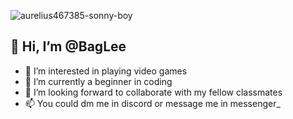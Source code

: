
![aurelius467385-sonny-boy](https://user-images.githubusercontent.com/98575856/160063796-64914555-c1ba-465a-9a08-79b6094f5854.gif)

## 👋 Hi, I’m @BagLee
- 👀 I’m interested in playing video games
- 🌱 I’m currently a beginner in coding  
- 💞️ I’m looking forward to collaborate with my fellow classmates 
- 📫 You could dm me in discord or message me in messenger_

<!---
BagLee/BagLee is a ✨ special ✨ repository because its `README.md` (this file) appears on your GitHub profile.
You can click the Preview link to take a look at your changes.
--->
